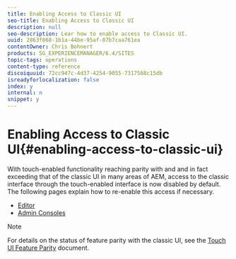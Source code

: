 ```yaml
---
title: Enabling Access to Classic UI
seo-title: Enabling Access to Classic UI
description: null
seo-description: Lear how to enable access to Classic UI.
uuid: 2863f868-1b1a-44be-95af-07b7caa761ea
contentOwner: Chris Bohnert
products: SG_EXPERIENCEMANAGER/6.4/SITES
topic-tags: operations
content-type: reference
discoiquuid: 72cc947c-4d37-4254-9055-7317568c15db
isreadyforlocalization: false
index: y
internal: n
snippet: y
---
```


# Enabling Access to Classic UI{#enabling-access-to-classic-ui}

With touch-enabled functionality reaching parity with and and in fact exceeding that of the classic UI in many areas of AEM, access to the classic interface through the touch-enabled interface is now disabled by default. The following pages explain how to re-enable this access if necessary.

* [Editor](../../administering/using/enable-classic-ui-editor.md)
* [Admin Consoles](../../administering/using/enable-classic-ui-admin.md)

>[!NOTE]
>
>For details on the status of feature parity with the classic UI, see the [Touch UI Feature Parity](/content/help/en/experience-manager/6-4/release-notes/touch-ui-features-status) document.

